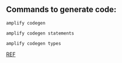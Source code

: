 ## Commands to generate code:
```
amplify codegen
```
```
amplify codegen statements
```
```
amplify codegen types
```

[REF](https://aws-amplify.github.io/docs/cli-toolchain/graphql#codegen)